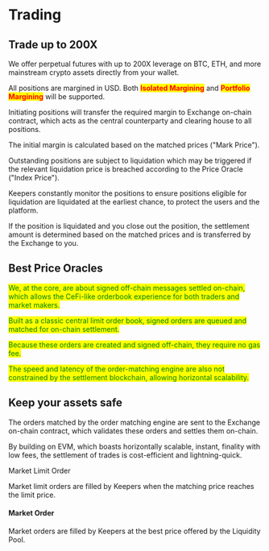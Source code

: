 # Trading

## Trade up to 200X

We offer perpetual futures with up to 200X leverage on BTC, ETH, and more mainstream crypto assets directly from your wallet.

All positions are margined in USD. Both <mark style="color:red;">**Isolated Margining**</mark> and <mark style="color:red;">**Portfolio Margining**</mark> will be supported.

Initiating positions will transfer the required margin to Exchange on-chain contract, which acts as the central counterparty and clearing house to all positions.

The initial margin is calculated based on the matched prices ("Mark Price").

Outstanding positions are subject to liquidation which may be triggered if the relevant liquidation price is breached according to the Price Oracle ("Index Price").

Keepers constantly monitor the positions to ensure positions eligible for liquidation are liquidated at the earliest chance, to protect the users and the platform.

If the position is liquidated and you close out the position, the settlement amount is determined based on the matched prices and is transferred by the Exchange to you.

## Best Price Oracles

<mark style="color:green;">We, at the core, are about signed off-chain messages settled on-chain, which allows the CeFi-like orderbook experience for both traders and market makers.</mark>

<mark style="color:green;">Built as a classic central limit order book, signed orders are queued and matched for on-chain settlement.</mark>

<mark style="color:green;">Because these orders are created and signed off-chain, they require no gas fee.</mark>

<mark style="color:green;">The speed and latency of the order-matching engine are also not constrained by the settlement blockchain, allowing horizontal scalability.</mark>

## Keep your assets safe

The orders matched by the order matching engine are sent to the Exchange on-chain contract, which validates these orders and settles them on-chain.

By building on EVM, which boasts horizontally scalable, instant, finality with low fees, the settlement of trades is cost-efficient and lightning-quick.

&#x20;Market Limit Order

Market limit orders are filled by Keepers when the matching price reaches the limit price.

#### Market Order

Market orders are filled by Keepers at the best price offered by the Liquidity Pool.
